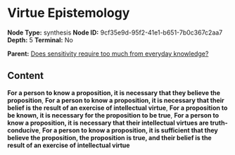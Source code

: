 # Virtue Epistemology

**Node Type:** synthesis
**Node ID:** 9cf35e9d-95f2-41e1-b651-7b0c367c2aa7
**Depth:** 5
**Terminal:** No

**Parent:** [Does sensitivity require too much from everyday knowledge?](does-sensitivity-require-too-much-from-everyday-knowledge-antithesis-2d4bc453-e30c-4036-8ad6-20249ca66e62.md)

## Content

**For a person to know a proposition, it is necessary that they believe the proposition**, **For a person to know a proposition, it is necessary that their belief is the result of an exercise of intellectual virtue**, **For a proposition to be known, it is necessary for the proposition to be true**, **For a person to know a proposition, it is necessary that their intellectual virtues are truth-conducive**, **For a person to know a proposition, it is sufficient that they believe the proposition, the proposition is true, and their belief is the result of an exercise of intellectual virtue**
